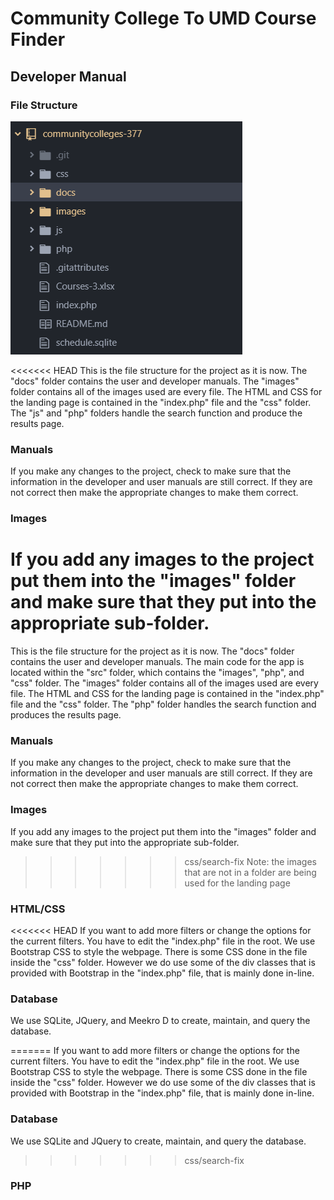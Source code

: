 # Community College To UMD Course Finder
## Developer Manual

### File Structure

![](/images/developer_manual/file_structure.png)

<<<<<<< HEAD
This is the file structure for the project as it is now. The "docs" folder
contains the user and developer manuals. The "images" folder contains all of the
images used are every file. The HTML and CSS for the landing page is contained
in the "index.php" file and the "css" folder. The "js" and "php" folders handle
the search function and produce the results page.

### Manuals

If you make any changes to the project, check to make sure that the information
in the developer and user manuals are still correct. If they are not correct
then make the appropriate changes to make them correct.

### Images

If you add any images to the project put them into the "images" folder and make
sure that they put into the appropriate sub-folder.  
=======
This is the file structure for the project as it is now. The "docs" folder contains the user and developer manuals. The main code for the app is located within the "src" folder, which contains the "images", "php", and "css" folder. The "images" folder contains all of the images used are every file. The HTML and CSS for the landing page is contained in the "index.php" file and the "css" folder. The "php" folder handles the search function and produces the results page.

### Manuals

If you make any changes to the project, check to make sure that the information in the developer and user manuals are still correct. If they are not correct then make the appropriate changes to make them correct.

### Images

If you add any images to the project put them into the "images" folder and make sure that they put into the appropriate sub-folder.  
>>>>>>> css/search-fix
Note: the images that are not in a folder are being used for the landing page

###  HTML/CSS

<<<<<<< HEAD
If you want to add more filters or change the options for the current filters.
You have to edit the "index.php" file in the root. We use Bootstrap CSS to style
the webpage. There is some CSS done in the file inside the "css" folder. However
we do use some of the div classes that is provided with Bootstrap in the
"index.php" file, that is mainly done in-line.

### Database

We use SQLite, JQuery, and Meekro D to create, maintain, and query the database.

=======
If you want to add more filters or change the options for the current filters. You have to edit the "index.php" file in the root. We use Bootstrap CSS to style the webpage. There is some CSS done in the file inside the "css" folder. However we do use some of the div classes that is provided with Bootstrap in the "index.php" file, that is mainly done in-line.

### Database

We use SQLite and JQuery to create, maintain, and query the database. 
>>>>>>> css/search-fix

### PHP
